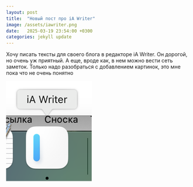 ```yaml
---
layout: post
title:  "Новый пост про iA Writer"
image: /assets/iawriter.png
date:   2025-03-19 23:54:00 +0300
categories: jekyll update
---
```


Хочу писать тексты для своего блога в редакторе iA Writer. Он дорогой, но очень уж приятный. А еще, вроде как, в нем можно вести сеть заметок. Только надо разобраться с добавлением картинок, это мне пока что не очень понятно

![iA Writer](/assets/iawriter.png)
